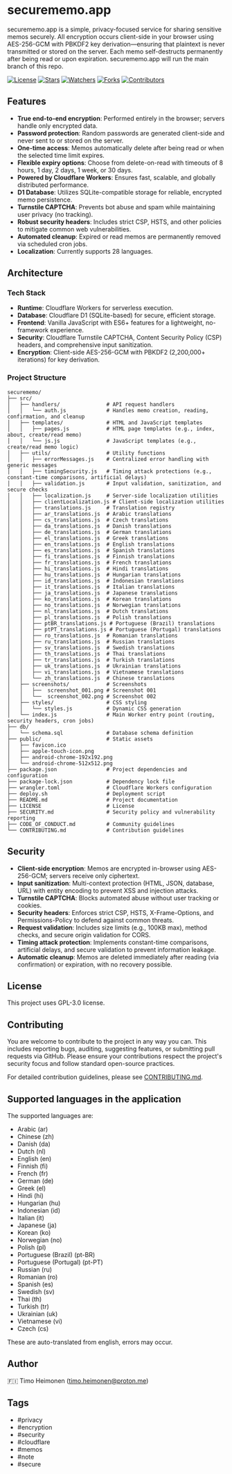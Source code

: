# securememo.app

securememo.app is a simple, privacy-focused service for sharing sensitive memos securely. All encryption occurs client-side in your browser using AES-256-GCM with PBKDF2 key derivation—ensuring that plaintext is never transmitted or stored on the server. Each memo self-destructs permanently after being read or upon expiration.
securememo.app will run the main branch of this repo.

[![License](https://img.shields.io/github/license/timoheimonen/securememo.app)](https://github.com/timoheimonen/securememo.app/blob/main/LICENSE)
[![Stars](https://img.shields.io/github/stars/timoheimonen/securememo.app)](https://github.com/timoheimonen/securememo.app/stargazers)
[![Watchers](https://img.shields.io/github/watchers/timoheimonen/securememo.app)](https://github.com/timoheimonen/securememo.app/watchers)
[![Forks](https://img.shields.io/github/forks/timoheimonen/securememo.app)](https://github.com/timoheimonen/securememo.app/network/members)
[![Contributors](https://img.shields.io/github/contributors/timoheimonen/securememo.app)](https://github.com/timoheimonen/securememo.app/graphs/contributors)


## Features

- **True end-to-end encryption**: Performed entirely in the browser; servers handle only encrypted data.
- **Password protection**: Random passwords are generated client-side and never sent to or stored on the server.
- **One-time access**: Memos automatically delete after being read or when the selected time limit expires.
- **Flexible expiry options**: Choose from delete-on-read with timeouts of 8 hours, 1 day, 2 days, 1 week, or 30 days.
- **Powered by Cloudflare Workers**: Ensures fast, scalable, and globally distributed performance.
- **D1 Database**: Utilizes SQLite-compatible storage for reliable, encrypted memo persistence.
- **Turnstile CAPTCHA**: Prevents bot abuse and spam while maintaining user privacy (no tracking).
- **Robust security headers**: Includes strict CSP, HSTS, and other policies to mitigate common web vulnerabilities.
- **Automated cleanup**: Expired or read memos are permanently removed via scheduled cron jobs.
- **Localization**: Currently supports 28 languages.



## Architecture

### Tech Stack

- **Runtime**: Cloudflare Workers for serverless execution.
- **Database**: Cloudflare D1 (SQLite-based) for secure, efficient storage.
- **Frontend**: Vanilla JavaScript with ES6+ features for a lightweight, no-framework experience.
- **Security**: Cloudflare Turnstile CAPTCHA, Content Security Policy (CSP) headers, and comprehensive input sanitization.
- **Encryption**: Client-side AES-256-GCM with PBKDF2 (2,200,000+ iterations) for key derivation.

### Project Structure

```
securememo/
├── src/
│   ├── handlers/               # API request handlers
│   │   └── auth.js             # Handles memo creation, reading, confirmation, and cleanup
│   ├── templates/              # HTML and JavaScript templates
│   │   ├── pages.js            # HTML page templates (e.g., index, about, create/read memo)
│   │   └── js.js               # JavaScript templates (e.g., create/read memo logic)
│   ├── utils/                  # Utility functions
│   │   ├── errorMessages.js    # Centralized error handling with generic messages
│   │   ├── timingSecurity.js   # Timing attack protections (e.g., constant-time comparisons, artificial delays)
│   │   ├── validation.js       # Input validation, sanitization, and secure checks
│   │   ├── localization.js     # Server-side localization utilities
│   │   ├── clientLocalization.js # Client-side localization utilities
│   │   ├── translations.js     # Translation registry
│   │   ├── ar_translations.js  # Arabic translations
│   │   ├── cs_translations.js  # Czech translations
│   │   ├── da_translations.js  # Danish translations
│   │   ├── de_translations.js  # German translations
│   │   ├── el_translations.js  # Greek translations
│   │   ├── en_translations.js  # English translations
│   │   ├── es_translations.js  # Spanish translations
│   │   ├── fi_translations.js  # Finnish translations
│   │   ├── fr_translations.js  # French translations
│   │   ├── hi_translations.js  # Hindi translations
│   │   ├── hu_translations.js  # Hungarian translations
│   │   ├── id_translations.js  # Indonesian translations
│   │   ├── it_translations.js  # Italian translations
│   │   ├── ja_translations.js  # Japanese translations
│   │   ├── ko_translations.js  # Korean translations
│   │   ├── no_translations.js  # Norwegian translations
│   │   ├── nl_translations.js  # Dutch translations
│   │   ├── pl_translations.js  # Polish translations
│   │   ├── ptBR_translations.js # Portuguese (Brazil) translations
│   │   ├── ptPT_translations.js # Portuguese (Portugal) translations
│   │   ├── ro_translations.js  # Romanian translations
│   │   ├── ru_translations.js  # Russian translations
│   │   ├── sv_translations.js  # Swedish translations
│   │   ├── th_translations.js  # Thai translations
│   │   ├── tr_translations.js  # Turkish translations
│   │   ├── uk_translations.js  # Ukrainian translations
│   │   ├── vi_translations.js  # Vietnamese translations
│   │   └── zh_translations.js  # Chinese translations
│   ├── screenshots/            # Screenshots
│   │   ├──  screenshot_001.png # Screenshot 001
│   │   └──  screenshot_002.png # Screenshot 002
│   ├── styles/                 # CSS styling
│   │   └── styles.js           # Dynamic CSS generation
│   └── index.js                # Main Worker entry point (routing, security headers, cron jobs)
├── db/
│   └── schema.sql              # Database schema definition
├── public/                     # Static assets
│   ├── favicon.ico
│   ├── apple-touch-icon.png
│   ├── android-chrome-192x192.png
│   └── android-chrome-512x512.png
├── package.json                # Project dependencies and configuration
├── package-lock.json           # Dependency lock file
├── wrangler.toml               # Cloudflare Workers configuration
├── deploy.sh                   # Deployment script
├── README.md                   # Project documentation
├── LICENSE                     # License
├── SECURITY.md                 # Security policy and vulnerability reporting
├── CODE_OF_CONDUCT.md          # Community guidelines
└── CONTRIBUTING.md             # Contribution guidelines
```

## Security

- **Client-side encryption**: Memos are encrypted in-browser using AES-256-GCM; servers receive only ciphertext.
- **Input sanitization**: Multi-context protection (HTML, JSON, database, URL) with entity encoding to prevent XSS and injection attacks.
- **Turnstile CAPTCHA**: Blocks automated abuse without user tracking or cookies.
- **Security headers**: Enforces strict CSP, HSTS, X-Frame-Options, and Permissions-Policy to defend against common threats.
- **Request validation**: Includes size limits (e.g., 100KB max), method checks, and secure origin validation for CORS.
- **Timing attack protection**: Implements constant-time comparisons, artificial delays, and secure validation to prevent information leakage.
- **Automatic cleanup**: Memos are deleted immediately after reading (via confirmation) or expiration, with no recovery possible.

## License

This project uses GPL-3.0 license.

## Contributing
You are welcome to contribute to the project in any way you can. This includes reporting bugs, auditing, suggesting features, or submitting pull requests via GitHub. Please ensure your contributions respect the project's security focus and follow standard open-source practices.

For detailed contribution guidelines, please see [CONTRIBUTING.md](CONTRIBUTING.md).

## Supported languages in the application
The supported languages are:  
 - Arabic (ar)
 - Chinese (zh)
 - Danish (da)
 - Dutch (nl)
 - English (en)  
 - Finnish (fi)
 - French (fr)
 - German (de)
 - Greek (el)
 - Hindi (hi)
 - Hungarian (hu)
 - Indonesian (id)
 - Italian (it)
 - Japanese (ja)
 - Korean (ko)
 - Norwegian (no)
 - Polish (pl)
 - Portuguese (Brazil) (pt-BR)
 - Portuguese (Portugal) (pt-PT)
 - Russian (ru)
 - Romanian (ro)
 - Spanish (es)
 - Swedish (sv)
 - Thai (th)
 - Turkish (tr)
 - Ukrainian (uk)
 - Vietnamese (vi)
 - Czech (cs)

These are auto-translated from english, errors may occur.

## Author

🇫🇮 Timo Heimonen (timo.heimonen@proton.me) 

## Tags

- #privacy
- #encryption
- #security
- #cloudflare
- #memos
- #note
- #secure